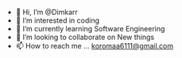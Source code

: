 - 👋 Hi, I’m @Dimkarr
- 👀 I’m interested in coding
- 🌱 I’m currently learning Software Engineering
- 💞️ I’m looking to collaborate on New things
- 📫 How to reach me ...
koromaa6111@gmail.com
<!---
Dimkarr/Dimkarr is a ✨ special ✨ repository because its `README.md` (this file) appears on your GitHub profile.
You can click the Preview link to take a look at your changes.
--->
